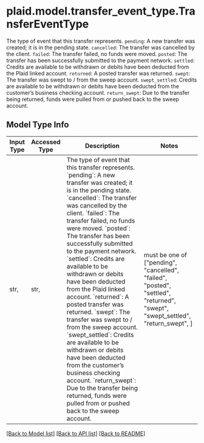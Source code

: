 # plaid.model.transfer_event_type.TransferEventType

The type of event that this transfer represents.  `pending`: A new transfer was created; it is in the pending state.  `cancelled`: The transfer was cancelled by the client.  `failed`: The transfer failed, no funds were moved.  `posted`: The transfer has been successfully submitted to the payment network.  `settled`: Credits are available to be withdrawn or debits have been deducted from the Plaid linked account.  `returned`: A posted transfer was returned.  `swept`: The transfer was swept to / from the sweep account.  `swept_settled`: Credits are available to be withdrawn or debits have been deducted from the customer’s business checking account.  `return_swept`: Due to the transfer being returned, funds were pulled from or pushed back to the sweep account.

## Model Type Info
Input Type | Accessed Type | Description | Notes
------------ | ------------- | ------------- | -------------
str,  | str,  | The type of event that this transfer represents.  &#x60;pending&#x60;: A new transfer was created; it is in the pending state.  &#x60;cancelled&#x60;: The transfer was cancelled by the client.  &#x60;failed&#x60;: The transfer failed, no funds were moved.  &#x60;posted&#x60;: The transfer has been successfully submitted to the payment network.  &#x60;settled&#x60;: Credits are available to be withdrawn or debits have been deducted from the Plaid linked account.  &#x60;returned&#x60;: A posted transfer was returned.  &#x60;swept&#x60;: The transfer was swept to / from the sweep account.  &#x60;swept_settled&#x60;: Credits are available to be withdrawn or debits have been deducted from the customer’s business checking account.  &#x60;return_swept&#x60;: Due to the transfer being returned, funds were pulled from or pushed back to the sweep account. | must be one of ["pending", "cancelled", "failed", "posted", "settled", "returned", "swept", "swept_settled", "return_swept", ] 

[[Back to Model list]](../../README.md#documentation-for-models) [[Back to API list]](../../README.md#documentation-for-api-endpoints) [[Back to README]](../../README.md)

